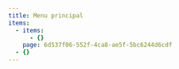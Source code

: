 ```yaml
---
title: Menu principal
items:
  - items:
      - {}
    page: 6d537f06-552f-4ca8-ae5f-5bc6244d6cdf
  - {}
---
```


